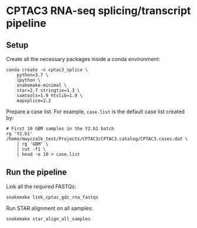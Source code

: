 # CPTAC3 RNA-seq splicing/transcript pipeline


## Setup
Create all the necessary packages inside a conda environment:

    conda create -n cptac3_splice \
        python=3.7 \
        ipython \
        snakemake-minimal \
        star=2.7 stringtie=1.3 \
        samtools=1.9 htslib=1.9 \
        mapsplice=2.2

Prepare a case list. For example, `case.list` is the default case list created by:

    # First 10 GBM samples in the Y2.b1 batch
    rg 'Y2.b1' /home/mwyczalk_test/Projects/CPTAC3/CPTAC3.catalog/CPTAC3.cases.dat \
        | rg 'GBM' \
        | cut -f1 \
        | head -n 10 > case.list

## Run the pipeline
Link all the required FASTQs:

    snakemake link_cptac_gdc_rna_fastqs

Run STAR alignment on all samples:

    snakemake star_align_all_samples
